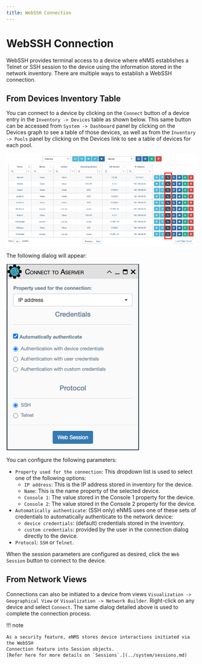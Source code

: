 ```yaml
---
title: WebSSH Connection
---
```

# WebSSH Connection
WebSSH provides terminal access to a device where eNMS establishes 
a Telnet or SSH session to the device using the information stored in the
network inventory.  There are multiple ways to establish a WebSSH connection.


## From Devices Inventory Table

You can connect to a device by clicking on the `Connect` button of a device
entry in the `Inventory -> Devices` table as shown below. This same button can
be accessed from `System -> Dashboard` panel by clicking on the Devices graph to see
a table of those devices, as well as from the `Inventory -> Pools` panel by clicking
on the Devices link to see a table of devices for each pool.

![Connect buttons](../_static/inventory/web_connection/devices_table.png)

The following dialog will appear:

![Connection window](../_static/inventory/web_connection/connection_parameters.png)

You can configure the following parameters:

- `Property used for the connection`: This dropdown list is used to select one
of the following options:
    - `IP address`: This is the IP address stored in inventory for the device.
    - `Name`: This is the name property of the selected device.
    - `Console 1`: The value stored in the Console 1 property for the device.
    - `Console 2`: The value stored in the Console 2 property for the device.
- `Automatically authenticate`: (SSH only) eNMS uses one of these sets of 
  credentials to automatically authenticate to the network device:
    - `device credentials`: (default) credentials stored in the inventory.
    - `custom credentials`: provided by the user in the connection dialog
      directly to the device.
- `Protocol`: `SSH` or `Telnet`.

When the session parameters are configured as desired, click the `Web Session`
button to connect to the device.

## From Network Views

Connections can also be initiated to a device from views 
`Visualization -> Geographical View` or `Visualization -> Network Builder`.
Right-click on any device and select `Connect`.  The same dialog detailed
above is used to complete the connection process.

!!! note 
    
    As a security feature, eNMS stores device interactions initiated via the WebSSH
    Connection feature into Session objects. 
    [Refer here for more details on `Sessions`.](../system/sessions.md) 

